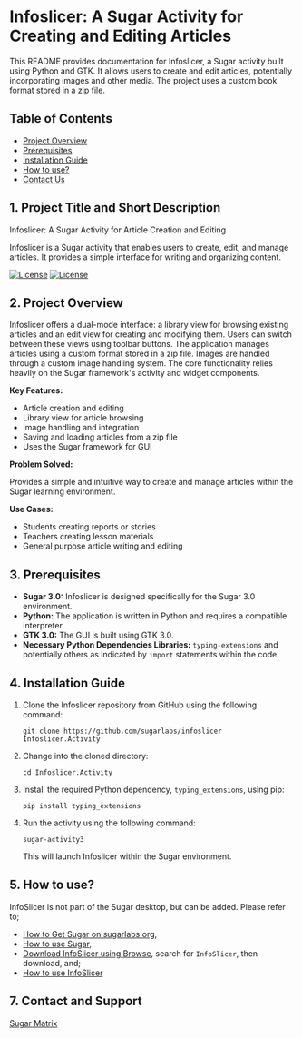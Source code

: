 # Infoslicer: A Sugar Activity for Creating and Editing Articles

This README provides documentation for Infoslicer, a Sugar activity built using Python and GTK.  It allows users to create and edit articles, potentially incorporating images and other media.  The project uses a custom book format stored in a zip file.

## Table of Contents

*   [Project Overview](#2-project-overview)
*   [Prerequisites](#3-prerequisites)
*   [Installation Guide](#4-installation-guide)
*   [How to use?](#5-how-to-use)
*   [Contact Us](#7-contact-and-support)

## 1. Project Title and Short Description

Infoslicer: A Sugar Activity for Article Creation and Editing

Infoslicer is a Sugar activity that enables users to create, edit, and manage articles.  It provides a simple interface for writing and organizing content.

[![License](https://img.shields.io/badge/License-GPLv2-blue.svg)](https://www.gnu.org/licenses/gpl-2.0)
[![License](https://img.shields.io/badge/License-GPLv3-blue.svg)](https://www.gnu.org/licenses/gpl-3.0)


## 2. Project Overview

Infoslicer offers a dual-mode interface: a library view for browsing existing articles and an edit view for creating and modifying them.  Users can switch between these views using toolbar buttons. The application manages articles using a custom format stored in a zip file.  Images are handled through a custom image handling system.  The core functionality relies heavily on the Sugar framework's activity and widget components.

**Key Features:**

*   Article creation and editing
*   Library view for article browsing
*   Image handling and integration
*   Saving and loading articles from a zip file
*   Uses the Sugar framework for GUI

**Problem Solved:**

Provides a simple and intuitive way to create and manage articles within the Sugar learning environment.

**Use Cases:**

*   Students creating reports or stories
*   Teachers creating lesson materials
*   General purpose article writing and editing




## 3. Prerequisites

*   **Sugar 3.0:** Infoslicer is designed specifically for the Sugar 3.0 environment.
*   **Python:**  The application is written in Python and requires a compatible interpreter.
*   **GTK 3.0:** The GUI is built using GTK 3.0.
*   **Necessary Python Dependencies Libraries:**  `typing-extensions` and potentially others as indicated by `import` statements within the code.


## 4. Installation Guide

1. Clone the Infoslicer repository from GitHub using the following command:
   ```
   git clone https://github.com/sugarlabs/infoslicer Infoslicer.Activity
   ```
2. Change into the cloned directory:
   ```
   cd Infoslicer.Activity
   ```
3. Install the required Python dependency, `typing_extensions`, using pip:
   ```
   pip install typing_extensions
   ```
4. Run the activity using the following command:
   ```
   sugar-activity3
   ```
   This will launch Infoslicer within the Sugar environment.


## 5. How to use?

InfoSlicer is not part of the Sugar desktop, but can be added.  Please refer to;

* [How to Get Sugar on sugarlabs.org](https://sugarlabs.org/),
* [How to use Sugar](https://help.sugarlabs.org/),
* [Download InfoSlicer using Browse](https://activities.sugarlabs.org/), search for `InfoSlicer`, then download, and;
* [How to use InfoSlicer](https://help.sugarlabs.org/info_slicer.html)



## 7. Contact and Support

[Sugar Matrix](https://matrix.to/#/#sugar:matrix.org)
